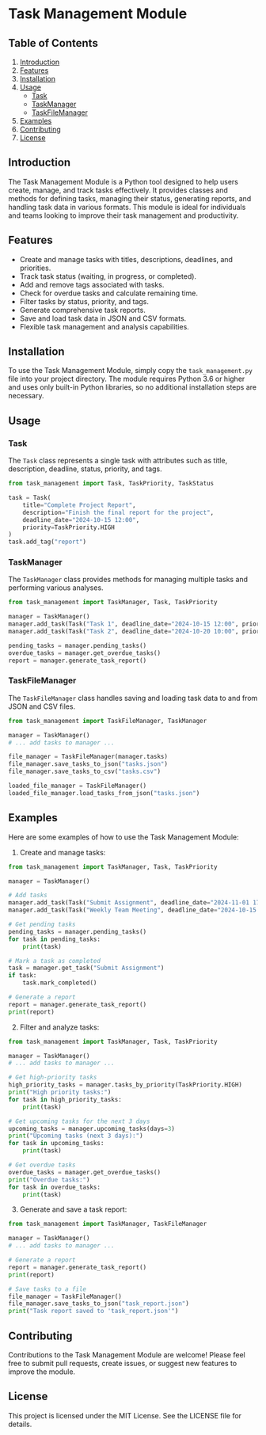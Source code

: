 # Task Management Module

## Table of Contents
1. [Introduction](#introduction)
2. [Features](#features)
3. [Installation](#installation)
4. [Usage](#usage)
   - [Task](#task)
   - [TaskManager](#taskmanager)
   - [TaskFileManager](#taskfilemanager)
5. [Examples](#examples)
6. [Contributing](#contributing)
7. [License](#license)

## Introduction

The Task Management Module is a Python tool designed to help users create, manage, and track tasks effectively. It provides classes and methods for defining tasks, managing their status, generating reports, and handling task data in various formats. This module is ideal for individuals and teams looking to improve their task management and productivity.

## Features

- Create and manage tasks with titles, descriptions, deadlines, and priorities.
- Track task status (waiting, in progress, or completed).
- Add and remove tags associated with tasks.
- Check for overdue tasks and calculate remaining time.
- Filter tasks by status, priority, and tags.
- Generate comprehensive task reports.
- Save and load task data in JSON and CSV formats.
- Flexible task management and analysis capabilities.

## Installation

To use the Task Management Module, simply copy the `task_management.py` file into your project directory. The module requires Python 3.6 or higher and uses only built-in Python libraries, so no additional installation steps are necessary.

## Usage

### Task

The `Task` class represents a single task with attributes such as title, description, deadline, status, priority, and tags.

```python
from task_management import Task, TaskPriority, TaskStatus

task = Task(
    title="Complete Project Report",
    description="Finish the final report for the project",
    deadline_date="2024-10-15 12:00",
    priority=TaskPriority.HIGH
)
task.add_tag("report")
```

### TaskManager

The `TaskManager` class provides methods for managing multiple tasks and performing various analyses.

```python
from task_management import TaskManager, Task, TaskPriority

manager = TaskManager()
manager.add_task(Task("Task 1", deadline_date="2024-10-15 12:00", priority=TaskPriority.HIGH))
manager.add_task(Task("Task 2", deadline_date="2024-10-20 10:00", priority=TaskPriority.MEDIUM))

pending_tasks = manager.pending_tasks()
overdue_tasks = manager.get_overdue_tasks()
report = manager.generate_task_report()
```

### TaskFileManager

The `TaskFileManager` class handles saving and loading task data to and from JSON and CSV files.

```python
from task_management import TaskFileManager, TaskManager

manager = TaskManager()
# ... add tasks to manager ...

file_manager = TaskFileManager(manager.tasks)
file_manager.save_tasks_to_json("tasks.json")
file_manager.save_tasks_to_csv("tasks.csv")

loaded_file_manager = TaskFileManager()
loaded_file_manager.load_tasks_from_json("tasks.json")
```

## Examples

Here are some examples of how to use the Task Management Module:

1. Create and manage tasks:

```python
from task_management import TaskManager, Task, TaskPriority

manager = TaskManager()

# Add tasks
manager.add_task(Task("Submit Assignment", deadline_date="2024-11-01 17:00", priority=TaskPriority.HIGH))
manager.add_task(Task("Weekly Team Meeting", deadline_date="2024-10-15 10:00", priority=TaskPriority.MEDIUM))

# Get pending tasks
pending_tasks = manager.pending_tasks()
for task in pending_tasks:
    print(task)

# Mark a task as completed
task = manager.get_task("Submit Assignment")
if task:
    task.mark_completed()

# Generate a report
report = manager.generate_task_report()
print(report)
```

2. Filter and analyze tasks:

```python
from task_management import TaskManager, Task, TaskPriority

manager = TaskManager()
# ... add tasks to manager ...

# Get high-priority tasks
high_priority_tasks = manager.tasks_by_priority(TaskPriority.HIGH)
print("High priority tasks:")
for task in high_priority_tasks:
    print(task)

# Get upcoming tasks for the next 3 days
upcoming_tasks = manager.upcoming_tasks(days=3)
print("Upcoming tasks (next 3 days):")
for task in upcoming_tasks:
    print(task)

# Get overdue tasks
overdue_tasks = manager.get_overdue_tasks()
print("Overdue tasks:")
for task in overdue_tasks:
    print(task)
```

3. Generate and save a task report:

```python
from task_management import TaskManager, TaskFileManager

manager = TaskManager()
# ... add tasks to manager ...

# Generate a report
report = manager.generate_task_report()
print(report)

# Save tasks to a file
file_manager = TaskFileManager()
file_manager.save_tasks_to_json("task_report.json")
print("Task report saved to 'task_report.json'")
```

## Contributing

Contributions to the Task Management Module are welcome! Please feel free to submit pull requests, create issues, or suggest new features to improve the module.

## License

This project is licensed under the MIT License. See the LICENSE file for details.